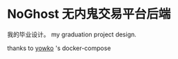 # NoGhost 无内鬼交易平台后端
我的毕业设计。 my graduation project design.

thanks to [yowko](https://github.com/yowko/Docker-Compose-MongoDB-Replica-Set) 's docker-compose

